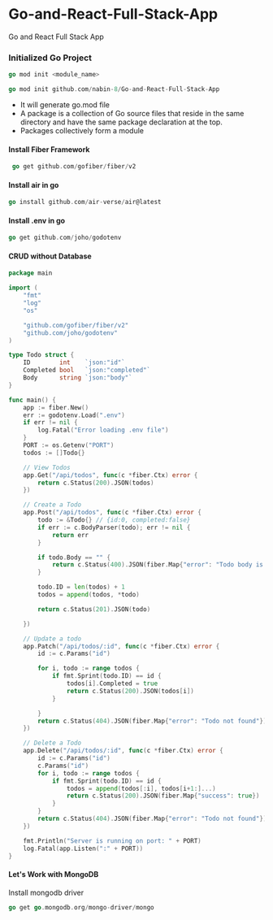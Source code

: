 # Go-and-React-Full-Stack-App
Go and React Full Stack App

### Initialized Go Project
```go
go mod init <module_name>

go mod init github.com/nabin-8/Go-and-React-Full-Stack-App
```
- It will generate go.mod file
- A package is a collection of Go source files that reside in the same directory and have the same package declaration at the top.
- Packages collectively form a module

#### Install Fiber Framework
```go
 go get github.com/gofiber/fiber/v2
```
#### Install air in go
```go
go install github.com/air-verse/air@latest
```
#### Install .env in go
```go
go get github.com/joho/godotenv
```
#### CRUD without Database
```go
package main

import (
	"fmt"
	"log"
	"os"

	"github.com/gofiber/fiber/v2"
	"github.com/joho/godotenv"
)

type Todo struct {
	ID        int    `json:"id"`
	Completed bool   `json:"completed"`
	Body      string `json:"body"`
}

func main() {
	app := fiber.New()
	err := godotenv.Load(".env")
	if err != nil {
		log.Fatal("Error loading .env file")
	}
	PORT := os.Getenv("PORT")
	todos := []Todo{}

	// View Todos
	app.Get("/api/todos", func(c *fiber.Ctx) error {
		return c.Status(200).JSON(todos)
	})

	// Create a Todo
	app.Post("/api/todos", func(c *fiber.Ctx) error {
		todo := &Todo{} // {id:0, completed:false}
		if err := c.BodyParser(todo); err != nil {
			return err
		}

		if todo.Body == "" {
			return c.Status(400).JSON(fiber.Map{"error": "Todo body is required"})
		}

		todo.ID = len(todos) + 1
		todos = append(todos, *todo)

		return c.Status(201).JSON(todo)

	})

	// Update a todo
	app.Patch("/api/todos/:id", func(c *fiber.Ctx) error {
		id := c.Params("id")

		for i, todo := range todos {
			if fmt.Sprint(todo.ID) == id {
				todos[i].Completed = true
				return c.Status(200).JSON(todos[i])
			}

		}
		return c.Status(404).JSON(fiber.Map{"error": "Todo not found"})
	})

	// Delete a Todo
	app.Delete("/api/todos/:id", func(c *fiber.Ctx) error {
		id := c.Params("id")
		c.Params("id")
		for i, todo := range todos {
			if fmt.Sprint(todo.ID) == id {
				todos = append(todos[:i], todos[i+1:]...)
				return c.Status(200).JSON(fiber.Map{"success": true})
			}
		}
		return c.Status(404).JSON(fiber.Map{"error": "Todo not found"})
	})

	fmt.Println("Server is running on port: " + PORT)
	log.Fatal(app.Listen(":" + PORT))
}
```
#### Let's Work with MongoDB
Install mongodb driver
```go
go get go.mongodb.org/mongo-driver/mongo
```